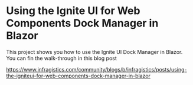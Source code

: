 # Using the Ignite UI for Web Components Dock Manager in Blazor
This project shows you how to use the Ignite UI Dock Manager in Blazor. You can fin the walk-through in this blog post

https://www.infragistics.com/community/blogs/b/infragistics/posts/using-the-igniteui-for-web-components-dock-manager-in-blazor
